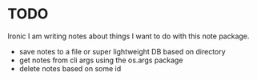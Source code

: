 # TODO
Ironic I am writing notes about things I want to do with this note package. 

- save notes to a file or super lightweight DB based on directory
- get notes from cli args using the os.args package 
- delete notes based on some id 
